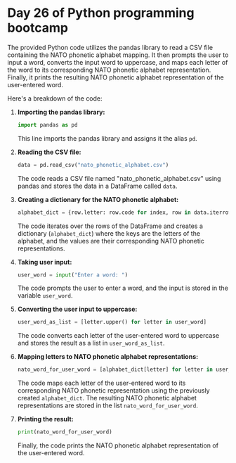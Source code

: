 # Day 26 of Python programming bootcamp

The provided Python code utilizes the pandas library to read a CSV file containing the NATO phonetic alphabet mapping. It then prompts the user to input a word, converts the input word to uppercase, and maps each letter of the word to its corresponding NATO phonetic alphabet representation. Finally, it prints the resulting NATO phonetic alphabet representation of the user-entered word.

Here's a breakdown of the code:

1. **Importing the pandas library:**
   ```python
   import pandas as pd
   ```

   This line imports the pandas library and assigns it the alias `pd`.

2. **Reading the CSV file:**
   ```python
   data = pd.read_csv("nato_phonetic_alphabet.csv")
   ```

   The code reads a CSV file named "nato_phonetic_alphabet.csv" using pandas and stores the data in a DataFrame called `data`.

3. **Creating a dictionary for the NATO phonetic alphabet:**
   ```python
   alphabet_dict = {row.letter: row.code for index, row in data.iterrows()}
   ```

   The code iterates over the rows of the DataFrame and creates a dictionary (`alphabet_dict`) where the keys are the letters of the alphabet, and the values are their corresponding NATO phonetic representations.

4. **Taking user input:**
   ```python
   user_word = input("Enter a word: ")
   ```

   The code prompts the user to enter a word, and the input is stored in the variable `user_word`.

5. **Converting the user input to uppercase:**
   ```python
   user_word_as_list = [letter.upper() for letter in user_word]
   ```

   The code converts each letter of the user-entered word to uppercase and stores the result as a list in `user_word_as_list`.

6. **Mapping letters to NATO phonetic alphabet representations:**
   ```python
   nato_word_for_user_word = [alphabet_dict[letter] for letter in user_word_as_list]
   ```

   The code maps each letter of the user-entered word to its corresponding NATO phonetic representation using the previously created `alphabet_dict`. The resulting NATO phonetic alphabet representations are stored in the list `nato_word_for_user_word`.

7. **Printing the result:**
   ```python
   print(nato_word_for_user_word)
   ```

   Finally, the code prints the NATO phonetic alphabet representation of the user-entered word.